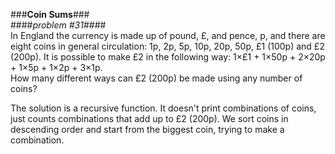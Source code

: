 ###__Coin Sums__###   
####_problem #31_####    
In England the currency is made up of pound, £, and pence, p, and there are eight coins in general circulation: 1p, 2p, 5p, 10p, 20p, 50p, £1 (100p) and £2 (200p). It is possible to make £2 in the following way: 1×£1 + 1×50p + 2×20p + 1×5p + 1×2p + 3×1p.   
How many different ways can £2 (200p) be made using any number of coins?

The solution is a recursive function. It doesn't print combinations of coins, just counts combinations that add up to £2 (200p). We sort coins in descending order and start from the biggest coin, trying to make a combination.
